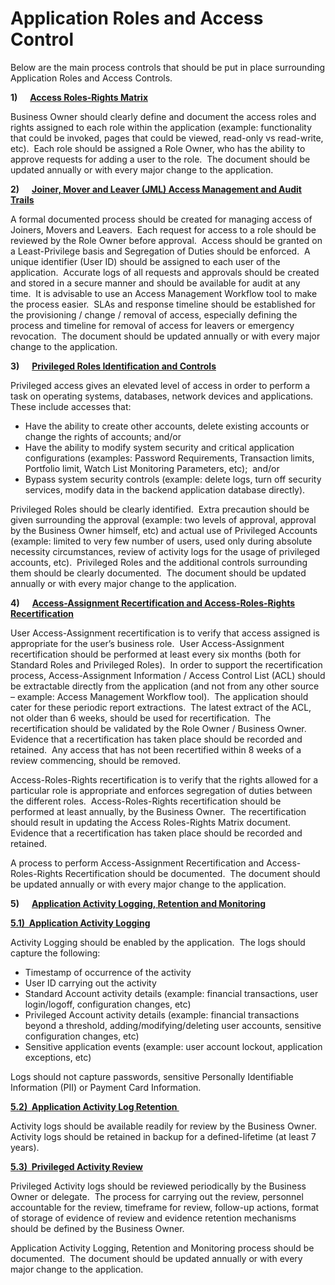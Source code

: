 # Application Roles and Access Control
<p>Below are the main process controls that should be put in place surrounding Application Roles and Access Controls.</p>
<p><strong>1)      </strong><strong><u>Access Roles-Rights Matrix</u></strong></p>
<p>Business Owner should clearly define and document the access roles and rights assigned to each role within the application (example: functionality that could be invoked, pages that could be viewed, read-only vs read-write, etc).  Each role should be assigned a Role Owner, who has the ability to approve requests for adding a user to the role.  The document should be updated annually or with every major change to the application.</p>
<p><strong>2)      </strong><strong><u>Joiner, Mover and Leaver (JML) Access Management and Audit Trails</u></strong></p>
<p>A formal documented process should be created for managing access of Joiners, Movers and Leavers.  Each request for access to a role should be reviewed by the Role Owner before approval.  Access should be granted on a Least-Privilege basis and Segregation of Duties should be enforced.  A unique identifier (User ID) should be assigned to each user of the application.  Accurate logs of all requests and approvals should be created and stored in a secure manner and should be available for audit at any time.  It is advisable to use an Access Management Workflow tool to make the process easier.  SLAs and response timeline should be established for the provisioning / change / removal of access, especially defining the process and timeline for removal of access for leavers or emergency revocation.  The document should be updated annually or with every major change to the application.</p>
<p><strong>3)      </strong><strong><u>Privileged Roles Identification and Controls</u></strong></p>
<p>Privileged access gives an elevated level of access in order to perform a task on operating systems, databases, network devices and applications. These include accesses that:</p>
<ul>
	<li>Have the ability to create other accounts, delete existing accounts or change the rights of accounts; and/or</li>
	<li>Have the ability to modify system security and critical application configurations (examples: Password Requirements, Transaction limits, Portfolio limit, Watch List Monitoring Parameters, etc);  and/or</li>
	<li>Bypass system security controls (example: delete logs, turn off security services, modify data in the backend application database directly).</li>
</ul>
<p>Privileged Roles should be clearly identified.  Extra precaution should be given surrounding the approval (example: two levels of approval, approval by the Business Owner himself, etc) and actual use of Privileged Accounts (example: limited to very few number of users, used only during absolute necessity circumstances, review of activity logs for the usage of privileged accounts, etc).  Privileged Roles and the additional controls surrounding them should be clearly documented.  The document should be updated annually or with every major change to the application.</p>
<p><strong>4)      </strong><strong><u>Access-Assignment Recertification and Access-Roles-Rights Recertification</u></strong></p>
<p>User Access-Assignment recertification is to verify that access assigned is appropriate for the user’s business role.  User Access-Assignment recertification should be performed at least every six months (both for Standard Roles and Privileged Roles).  In order to support the recertification process, Access-Assignment Information / Access Control List (ACL) should be extractable directly from the application (and not from any other source – example: Access Management Workflow tool).  The application should cater for these periodic report extractions.  The latest extract of the ACL, not older than 6 weeks, should be used for recertification.  The recertification should be validated by the Role Owner / Business Owner.  Evidence that a recertification has taken place should be recorded and retained.  Any access that has not been recertified within 8 weeks of a review commencing, should be removed.</p>
<p>Access-Roles-Rights recertification is to verify that the rights allowed for a particular role is appropriate and enforces segregation of duties between the different roles.  Access-Roles-Rights recertification should be performed at least annually, by the Business Owner.  The recertification should result in updating the Access Roles-Rights Matrix document.  Evidence that a recertification has taken place should be recorded and retained. </p>
<p>A process to perform Access-Assignment Recertification and Access-Roles-Rights Recertification should be documented.  The document should be updated annually or with every major change to the application.</p>
<p><strong>5)      </strong><strong><u>Application Activity Logging, Retention and Monitoring</u></strong></p>
<p><strong><u>5.1)  Application Activity Logging</u></strong></p>
<p>Activity Logging should be enabled by the application.  The logs should capture the following:</p>
<ul>
	<li>Timestamp of occurrence of the activity</li>
	<li>User ID carrying out the activity</li>
	<li>Standard Account activity details (example: financial transactions, user login/logoff, configuration changes, etc)</li>
	<li>Privileged Account activity details (example: financial transactions beyond a threshold, adding/modifying/deleting user accounts, sensitive configuration changes, etc)</li>
	<li>Sensitive application events (example: user account lockout, application exceptions, etc)</li>
</ul>
<p>Logs should not capture passwords, sensitive Personally Identifiable Information (PII) or Payment Card Information. </p>
<p><strong><u>5.2)  Application Activity Log Retention </u></strong></p>
<p>Activity logs should be available readily for review by the Business Owner.  Activity logs should be retained in backup for a defined-lifetime (at least 7 years).</p>
<p><strong><u>5.3)  Privileged Activity Review</u></strong></p>
<p>Privileged Activity logs should be reviewed periodically by the Business Owner or delegate.  The process for carrying out the review, personnel accountable for the review, timeframe for review, follow-up actions, format of storage of evidence of review and evidence retention mechanisms should be defined by the Business Owner.</p>
<p>Application Activity Logging, Retention and Monitoring process should be documented.  The document should be updated annually or with every major change to the application.</p>
